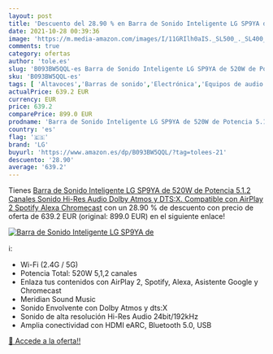 ```yaml
---
layout: post
title: 'Descuento del 28.90 % en Barra de Sonido Inteligente LG SP9YA de '
date: 2021-10-28 00:39:36
image: 'https://m.media-amazon.com/images/I/11GRIlh0aIS._SL500_._SL400_.jpg'
comments: true
category: ofertas
author: 'tole.es'
slug: 'B093BW5QQL-es Barra de Sonido Inteligente LG SP9YA de 520W de Potencia...'
sku: 'B093BW5QQL-es'
tags: [ 'Altavoces','Barras de sonido','Electrónica','Equipos de audio y Hi-Fi','alexa','lg', ]
actualPrice: 639.2 EUR
currency: EUR
price: 639.2
comparePrice: 899.0 EUR
prodname: 'Barra de Sonido Inteligente LG SP9YA de 520W de Potencia 5.1.2 Canales Sonido Hi-Res Audio  Dolby Atmos y DTS:X. Compatible con AirPlay 2  Spotify  Alexa  Chromecast'
country: 'es'
flag: '🇪🇸'
brand: 'LG'
buyurl: 'https://www.amazon.es/dp/B093BW5QQL/?tag=tolees-21'
descuento: '28.90'
average: '639.2'
---
```


Tienes [Barra de Sonido Inteligente LG SP9YA de 520W de Potencia 5.1.2 Canales Sonido Hi-Res Audio  Dolby Atmos y DTS:X. Compatible con AirPlay 2  Spotify  Alexa  Chromecast](https://www.amazon.es/dp/B093BW5QQL/?tag=tolees-21) con un 28.90 % de descuento con precio de oferta de 639.2 EUR (original: 899.0 EUR) en el siguiente enlace!

[![Barra de Sonido Inteligente LG SP9YA de ](https://m.media-amazon.com/images/I/11GRIlh0aIS._SL500_._SL400_.jpg)](https://www.amazon.es/dp/B093BW5QQL/?tag=tolees-21)

ℹ️:

- Wi-Fi (2.4G / 5G)
- Potencia Total: 520W 5,1,2 canales
- Enlaza tus contenidos con AirPlay 2, Spotify, Alexa, Asistente Google y Chromecast
- Meridian Sound Music
- Sonido Envolvente con Dolby Atmos y dts:X
- Sonido de alta resolución Hi-Res Audio 24bit/192kHz
- Amplia conectividad con HDMI eARC, Bluetooth 5.0, USB

[🛒 Accede a la oferta!!](https://www.amazon.es/dp/B093BW5QQL/?tag=tolees-21)
